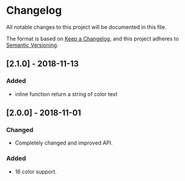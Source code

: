 # Changelog
All notable changes to this project will be documented in this file.

The format is based on [Keep a Changelog](https://keepachangelog.com/en/1.0.0/),
and this project adheres to [Semantic Versioning](https://semver.org/spec/v2.0.0.html).

## [2.1.0] - 2018-11-13
### Added
- inline function return a string of color text

## [2.0.0] - 2018-11-01
### Changed
- Completely changed and improved API.

### Added
- 16 color support.

